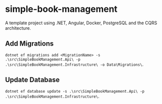 # simple-book-management
A template project using .NET, Angular, Docker, PostgreSQL and the CQRS architecture.

## Add Migrations
`dotnet ef migrations add <MigrationName> -s .\src\SimpleBookManagement.Api\ -p .\src\SimpleBookManagement.Infrastructure\ -o Data\Migrations\`.

## Update Database
`dotnet ef database update -s .\src\SimpleBookManagement.Api\ -p .\src\SimpleBookManagement.Infrastructure\`.
